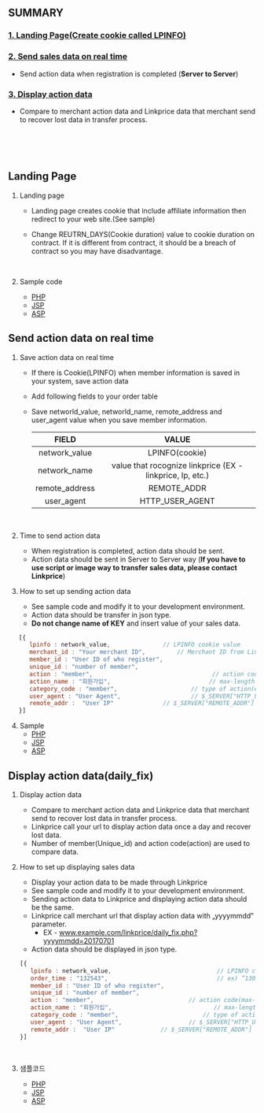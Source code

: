 ## SUMMARY

### [1. Landing Page(Create cookie called LPINFO)](#landing-page)

### [2. Send sales data on real time](#send-data)

*   Send action data when registration is completed (**Server to Server**)

### [3. Display action data](#daily-fix)

*   Compare to merchant action data and Linkprice data that merchant send to recover
    lost data in transfer process.

<br />
<br />
<br />



## <a name="landing-page"></a>Landing Page

1.  Landing page

    *   Landing page creates cookie that include affiliate information then redirect to your
        web site.(See sample)

    *   Change REUTRN_DAYS(Cookie duration) value to cookie duration on contract. If it is
        different from contract, it should be a breach of contract so you may have
        disadvantage.

        ​

2.  Sample code

    *   [PHP](https://github.com/linkprice/MerchantSetup/blob/master/CPA/PHP/lpfront.php)
    *   [JSP](https://github.com/linkprice/MerchantSetup/blob/master/CPA/PHP/lpfront.jsp)
    *   [ASP](https://github.com/linkprice/MerchantSetup/blob/master/CPA/PHP/lpfront.asp)



## <a name="send-data"></a>Send action data on real time

1.  Save action data on real time

    *   If there is Cookie(LPINFO) when member information is saved in your system, save
        action data 

    *   Add following fields to your order table

    *   Save networld_value, networld_name, remote_address and user_agent value when you
        save member information.

        |     FIELD      |                  VALUE                   |
        | :------------: | :--------------------------------------: |
        | network_value  |              LPINFO(cookie)              |
        |  network_name  | value that rocognize linkprice (EX - linkprice, lp, etc.) |
        | remote_address |               REMOTE_ADDR                |
        |   user_agent   |             HTTP_USER_AGENT              |

    ​

2.  Time to send action data

    *   When registration is completed, action data should be sent.
    *   Action data should be sent in Server to Server way (**If you have to use script or image way to transfer sales data, please contact Linkprice**)

3.  How to set up sending action data

    *   See sample code and modify it to your development environment.
    *   Action data should be transfer in json type.
    *   **Do not change name of KEY** and insert value of your sales data.

```javascript
   [{
      lpinfo : network_value,				// LPINFO cookie value
      merchant_id : "Your merchant ID",			// Merchant ID from Linkprice
      member_id : "User ID of who register",	        
      unique_id : "number of member",		        
      action : "member",                                  // action code(max-length : 100)
      action_name : "회원가입",                            // max-length : 300
      category_code : "member",		                // type of action(ex - “member”, “apply”)
      user_agent : "User Agent",			        // $_SERVER["HTTP_USER_AGENT"]
      remote_addr :  "User IP"				// $_SERVER["REMOTE_ADDR"]
   }]
```



4.  Sample
    *   [PHP](https://github.com/linkprice/MerchantSetup/blob/master/CPA/PHP/index.php)
    *   [JSP](https://github.com/linkprice/MerchantSetup/blob/master/CPA/JSP/index.jsp)
    *   [ASP](https://github.com/linkprice/MerchantSetup/blob/master/CPA/ASP/index.asp)



## <a name="daily-fix"></a>Display action data(daily_fix)

1.  Display action data

    *   Compare to merchant action data and Linkprice data that merchant send to
        recover lost data in transfer process.
    *   Linkprice call your url to display action data once a day and recover lost data.
    *   Number of member(Unique_id) and action code(action) are used to compare data.

2.  How to set up displaying sales data

    *   Display your action data to be made through Linkprice
    *   See sample code and modify it to your development environment.
    *   Sending action data to Linkprice and displaying action data should be the same.
    *   Linkprice call merchant url that display action data with „yyyymmdd‟ parameter.
        *   EX -  www.example.com/linkprice/daily_fix.php?yyyymmdd=20170701
    *   Action data should be displayed in json type.

    ```javascript
    [{
       lpinfo : network_value,                              // LPINFO cookie value
       order_time : "132543",                               // ex) “130556”
       member_id : "User ID of who register",	        
       unique_id : "number of member",		
       action : "member",			                // action code(max-length : 100)
       action_name : "회원가입",                             // max-length : 300
       category_code : "member",		                // type of action(ex – “member”, “apply”)
       user_agent : "User Agent",			        // $_SERVER["HTTP_USER_AGENT"]
       remote_addr :  "User IP"				// $_SERVER["REMOTE_ADDR"]
    }]
    ```

    ​

3.  샘플코드

    *   [PHP](https://github.com/linkprice/MerchantSetup/blob/master/CPA/PHP/daily_fix.php)
    *   [JSP](https://github.com/linkprice/MerchantSetup/blob/master/CPA/JSP/daily_fix.jsp)
    *   [ASP](https://github.com/linkprice/MerchantSetup/blob/master/CPA/JSP/daily_fix.asp)

    ​

